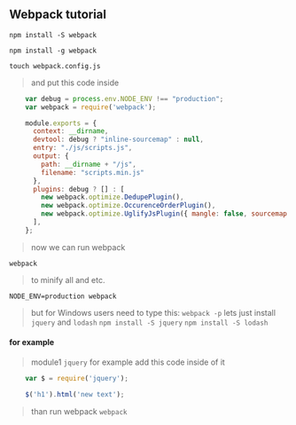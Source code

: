 ## Webpack tutorial

`npm install -S webpack`

`npm install -g webpack`

`touch webpack.config.js`
>and put this code inside
```js
    var debug = process.env.NODE_ENV !== "production";
    var webpack = require('webpack');

    module.exports = {
      context: __dirname,
      devtool: debug ? "inline-sourcemap" : null,
      entry: "./js/scripts.js",
      output: {
        path: __dirname + "/js",
        filename: "scripts.min.js"
      },
      plugins: debug ? [] : [
        new webpack.optimize.DedupePlugin(),
        new webpack.optimize.OccurenceOrderPlugin(),
        new webpack.optimize.UglifyJsPlugin({ mangle: false, sourcemap: false }),
      ],
    };
```
>now we can run webpack

`webpack`

>to minify all and etc.

`NODE_ENV=production webpack`
>but for Windows users need to type this:
`webpack -p`
>lets just install `jquery` and `lodash`
>`npm install -S jquery`
>`npm install -S lodash`

#### for example
>module1 `jquery`
>for example add this code inside of it
```js
    var $ = require('jquery');

    $('h1').html('new text');
```
>than run webpack
`webpack`
